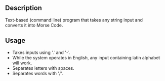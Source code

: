 ## Description
Text-based (command line) program that takes any string input and converts it into Morse Code. 

## Usage
- Takes inputs using '.' and '-'. 
- While the system operates in English, any input containing latin alphabet will work. 
- Separates letters with spaces.
- Separates words with '/'.